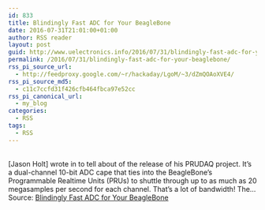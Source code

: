 ```yaml
---
id: 833
title: Blindingly Fast ADC for Your BeagleBone
date: 2016-07-31T21:01:00+01:00
author: RSS reader
layout: post
guid: http://www.uelectronics.info/2016/07/31/blindingly-fast-adc-for-your-beaglebone/
permalink: /2016/07/31/blindingly-fast-adc-for-your-beaglebone/
rss_pi_source_url:
  - http://feedproxy.google.com/~r/hackaday/LgoM/~3/dZmQOAoXVE4/
rss_pi_source_md5:
  - c11c7ccfd31f426cfb464fbca97e52cc
rss_pi_canonical_url:
  - my_blog
categories:
  - RSS
tags:
  - RSS
---
```

&#013;  
[Jason Holt] wrote in to tell about of the release of his PRUDAQ project. It’s a dual-channel 10-bit ADC cape that ties into the BeagleBone’s Programmable Realtime Units (PRUs) to shuttle through up to as much as 20 megasamples per second for each channel. That’s a lot of bandwidth! The…&#013;  
Source: <a href="http://feedproxy.google.com/~r/hackaday/LgoM/~3/dZmQOAoXVE4/" target="_blank">Blindingly Fast ADC for Your BeagleBone</a>